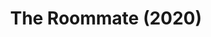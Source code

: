 ---
published: false
cancelled: COVID-19
layout: shows
title: The Roommate (2020)
category: play
details:
  Theatre: Limelight Theatre
  Writer: Jen Silverman - wiki
  Genre: Dramatic Comedy
  Website: https://limelight-theatre.org/shows/
showtimes: |
  2020-02-20 19:30:00
  2020-02-21 19:30:00
  2020-02-22 19:30:00
  2020-02-23 14:00:00
  2020-02-25 19:30:00
  2020-02-27 19:30:00
  2020-02-28 19:30:00
  2020-02-29 19:30:00
  2020-03-01 14:00:00
  2020-03-03 19:30:00
  2020-03-05 19:30:00
  2020-03-06 19:30:00
  2020-03-07 19:30:00
  2020-03-08 14:00:00
cast:
 Sharon : Beth Lambert
 Robyn : Hazel Robinson 
crew:
  Director: Shelli Long
external_links:
  "Shows | Limelight Theatre": https://limelight-theatre.org/shows/
---  